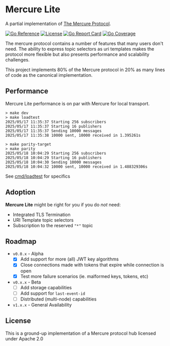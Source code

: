 # Mercure Lite

A partial implementation of [The Mercure Protocol](https://www.ietf.org/archive/id/draft-dunglas-mercure-07.html).

[![Go Reference](https://godoc.org/github.com/pantopic/mercure-lite?status.svg)](https://godoc.org/github.com/pantopic/mercure-lite)
[![License](https://img.shields.io/badge/License-Apache_2.0-orange.svg)](https://opensource.org/licenses/Apache-2.0)
[![Go Report Card](https://goreportcard.com/badge/github.com/pantopic/mercure-lite?4)](https://goreportcard.com/report/github.com/pantopic/mercure-lite)
[![Go Coverage](https://github.com/pantopic/mercure-lite/wiki/coverage.svg)](https://raw.githack.com/wiki/pantopic/mercure-lite/coverage.html)

The mercure protocol contains a number of features that many users don't need. The ability to express topic selectors as uri templates makes the protocol more flexible but also presents performance and scalability challenges.

This project implements 80% of the Mercure protocol in 20% as many lines of code as the canonical implementation.

## Performance

Mercure Lite performance is on par with Mercure for local transport.
```
> make dev
> make loadtest
2025/05/17 11:35:37 Starting 256 subscribers
2025/05/17 11:35:37 Starting 16 publishers
2025/05/17 11:35:37 Sending 10000 messages
2025/05/17 11:35:38 10000 sent, 10000 received in 1.395261s

> make parity-target
> make parity
2025/05/18 10:04:29 Starting 256 subscribers
2025/05/18 10:04:29 Starting 16 publishers
2025/05/18 10:04:30 Sending 10000 messages
2025/05/18 10:04:32 10000 sent, 10000 received in 1.488329306s
```

See [cmd/loadtest](cmd/loadtest/main.go) for specifics

## Adoption

__Mercure Lite__ might be right for you if you do _not_ need:

- Integrated TLS Termination
- URI Template topic selectors
- Subscription to the reserved `"*"` topic

## Roadmap

- `v0.0.x` - Alpha
  - [X] Add support for more (all) JWT key algorithms
  - [X] Close connections made with tokens that expire while connection is open
  - [X] Test more failure scenarios (ie. malformed keys, tokens, etc)
- `v0.x.x` - Beta
  - [ ] Add storage capabilities
  - [ ] Add support for `last-event-id`
  - [ ] Distributed (multi-node) capabilities
- `v1.x.x` - General Availability

## License

This is a ground-up implementation of a Mercure protocol hub licensed under Apache 2.0

